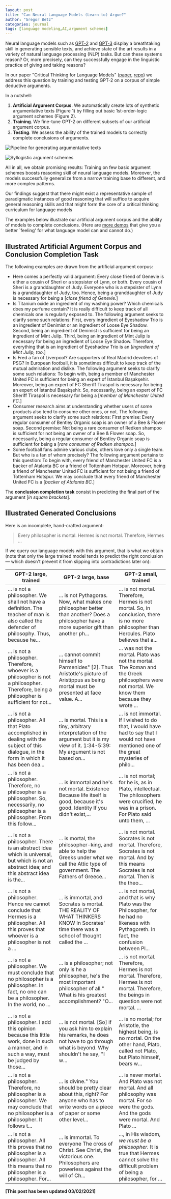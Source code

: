 ```yaml
---
layout: post
title: "Can Neural Language Models (Learn to) Argue?"
author: "Gregor Betz"
categories: journal
tags: [language modeling,AI,argument schemes]
---
```


Neural language models such as [GPT-2](https://openai.com/blog/gpt-2-1-5b-release/) and [GPT-3](https://arxiv.org/abs/2005.14165) display a breathtaking skill in generating sensible texts, and achieve state of the art results in a variety of natural language processing (NLP) tasks. But can these systems reason? Or, more precisely, can they successfully engage in the linguistic practice of giving and taking reasons?

In our paper "Critical Thinking for Language Models" ([paper](https://arxiv.org/pdf/2009.07185), [repo](https://github.com/debatelab/aacorpus)) we address this question by training and testing GPT-2 on a corpus of simple deductive arguments.

In a nutshell:

1. **Artificial Argument Corpus**. We automatically create lots of synthetic argumentative texts (Figure 1) by filling out basic 1st-order-logic argument schemes (Figure 2).
2. **Training**. We fine-tune GPT-2 on different subsets of our artificial argument corpus.
3. **Testing**. We assess the ability of the trained models to correctly complete conclusions of arguments.

![Pipeline for generating argumentative texts](img/arg_schemes.png "Figure 1: Pipeline for generating argumentative texts")

![Syllogistic argument schemes](img/arg_schemes.png "Figure 2: Syllogistic Argument Schemes")

All in all, we obtain promising results: Training on few basic argument schemes boosts reasoning skill of neural language models. Moreover, the models successfully generalize from a narrow training base to different, and more complex patterns.

Our  findings  suggest that there might exist a representative sample of paradigmatic instances of good reasoning that  will  suffice  to  acquire  general reasoning skills and that might form the core of a critical  thinking  curriculum  for language models

The examples below illustrate our artificial argument corpus and the ability of models to complete conclusions. (Here are [more demos](https://www.gwern.net/GPT-3) that give you a better `feeling' for what language model can and cannot do.) 

## Illustrated Artificial Argument Corpus and Conclusion Completion Task

The following examples are drawn from the artificial argument corpus: 

* Here comes a perfectly valid argument: Every close friend of Genevie is either a cousin of Sheri or a stepsister of Lynn, or both. Every cousin of Sheri is a granddaughter of Judy. Everyone who is a stepsister of Lynn is a granddaughter of Judy, too. Hence, being a granddaughter of Judy is necessary for being a [_close friend of Genevie._]
* Is Titanium oxide an ingredient of my washing power? Which chemicals does my perfume contain? It is really difficult to keep track of all chemicals one is regularly exposed to. The following argument seeks to clarify some such relations: First, every ingredient of Eyeshadow Trio is an ingredient of Denimist or an ingredient of Loose Eye Shadow. Second, being an ingredient of Denimist is sufficient for being an ingredient of Mint Julip. Third, being an ingredient of Mint Julip is necessary for being an ingredient of Loose Eye Shadow. Therefore, everything that is an ingredient of Eyeshadow Trio is an [_ingredient of Mint Julip, too._]
* Is Fred a fan of Liverpool? Are supporters of Real Madrid devotees of PSG? In European football, it is sometimes difficult to keep track of the mutual admiration and dislike. The following argument seeks to clarify some such relations: To begin with, being a member of Manchester United FC is sufficient for being an expert of İstanbul Başakşehir. Moreover, being an expert of FC Sheriff Tiraspol is necessary for being an expert of İstanbul Başakşehir. So, necessarily, being an expert of FC Sheriff Tiraspol is necessary for being a [_member of Manchester United FC._]
* Consumer research aims at understanding whether users of some products also tend to consume other ones, or not. The following argument seeks to clarify some such relations: First premise: Every regular consumer of Bentley Organic soap is an owner of a Bee & Flower soap. Second premise: Not being a rare consumer of Redken shampoo is sufficient for not being an owner of a Bee & Flower soap. So, necessarily, being a regular consumer of Bentley Organic soap is sufficient for being a [_rare consumer of Redken shampoo._]
* Some football fans admire various clubs, others love only a single team. But who is a fan of whom precisely? The following argument pertains to this question: To begin with, every friend of Manchester United FC is a backer of Atalanta BC or a friend of Tottenham Hotspur. Moreover, being a friend of Manchester United FC is sufficient for not being a friend of Tottenham Hotspur. We may conclude that every friend of Manchester United FC is a [_backer of Atalanta BC._]

The **conclusion completion task** consist in predicting the final part of the argument [_in square brackets_].


## Illustrated Generated Conclusions

Here is an incomplete, hand-crafted argument:

> Every philosopher is mortal. Hermes is not mortal. Therefore, Hermes ...

If we query our language models with this argument, that is what we obtain (note that only the large trained model tends to predict the right conclusion — which doesn't prevent it from slipping into contradictions later on):

GPT-2 large, trained  | GPT-2 large, base     | GPT-2 small, trained               
--------------------- | --------------------- | --------------------- 
... is not a philosopher. We shall not have a definition. The teacher of man is also called the defender of philosophy. Thus, because he...|... is not Pythagoras. Now, what makes one philosopher better than another? Does a philosopher have a more superior gift than another ph...|... is not mortal. Therefore, Hermes is not mortal. So, in conclusion, there is no more philosopher than Hercules. Plato believes that a...
... is not a philosopher. Therefore, whoever is a philosopher is not a philosopher. Therefore, being a philosopher is sufficient for not...|... cannot commit himself to Parmenides" [2].    Thus Aristotle's picture of Aristippus as being mortal must be presented at face value. A...|... was not the mortal. Plato was not the mortal. The Roman and the Greek philosophers were not mortal. We know them because they wrote ...
... is not a philosopher. All that Plato accomplished in dealing with the subject of this dialogue, in the form in which it has been dea...|... is mortal. This is a tiny, arbitrary interpretation of the argument but it is my view of it.    1:34-5:39: My argument is not based on...|... is not immortal. If I wished to do that, I would have had to say that I would not have mentioned one of the great mysteries of philo...
... is not a philosopher. Therefore, no philosopher is a philosopher. So, necessarily, no philosopher is a philosopher. From this follow...|... is immortal and he's not mortal.    Existence    Because life itself is good, because it's good.    Identity    If you didn't exist,...|... is not mortal; for he is, as in Plato, intellectual. The philosophers were crucified, he was in a prison. For Plato said unto them, ...
... is not a philosopher. There is an abstract idea which is universal, but which is not an abstract idea; and this abstract idea is the...|... is mortal, the philosopher-king, and able to help the Greeks under what we call the Attic type of government.    The Fathers of Greece...|... is not mortal. Socrates is not mortal. Therefore, Socrates is not mortal. And by this means Socrates is not mortal. Then is the theo...
... is not a philosopher. Hence we cannot conclude that Hermes is a philosopher. All this proves that whoever is a philosopher is not a ...|... is immortal, and Socrates is mortal.    THE REALITY OF WHAT THINKERS KNOW    In Socrates' time there was a school of thought called the ...|... is not mortal, and that is why Plato was the Philosopher, for he had no likeness with Pythagoreth. In fact, the confusion between Pl...
... is not a philosopher. We must conclude that no philosopher is a philosopher. In fact, no one can be a philosopher. In the world, no ...|... is a philosopher; not only is he a philosopher, he's the most important philosopher of all." What is his greatest accomplishment? "O...|... is not mortal. Therefore, Hermes is not mortal. Therefore, Hermes is not mortal. Therefore, the beings in question were not mortal. ...
... is not a philosopher. I add this opinion because this little work, done in such a manner, and in such a way, must be judged by those...|... is not mortal. [So] if you ask him to explain his remarks, he does not have to go through what is beyond. Why shouldn't he say, "I w...|... is no mortal; for Aristotle, the highest being, is no mortal. On the other hand, Plato, called not Plato, but Plato himself, bears w...
... is not a philosopher. Therefore, no philosopher is a philosopher. We may conclude that no philosopher is a philosopher. It follows t...|... is divine."    You should be pretty clear about this, right? For anyone who has to write words on a piece of paper or some other level...|... is never mortal. And Plato was not mortal. And all philosophy was mortal. For so were the gods. And the gods were mortal. And Plato ...
... is not a philosopher. All this proves that no philosopher is a philosopher. All this means that no philosopher is a philosopher. For...|... is immortal.      To everyone    The cross of Christ.    See Christ, the victorious one.    Philosophers are powerless against the will of Ch...|..., in His wisdom, _we must be _a_ philosopher._ It is true that Hermes cannot solve the difficult problem of being a philosopher, for ...

**[This post has been updated 03/02/2021]**

